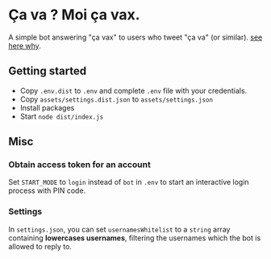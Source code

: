 # Ça va ? Moi ça vax.

A simple bot answering "ça vax" to users who tweet "ça va" (or similar). [see here why](https://www.lalettre.pro/Une-tournee-du-Vaxibus-Ca-va-Ca-vax--avec-Skyrock_a26935.html).

## Getting started

- Copy `.env.dist` to `.env` and complete `.env` file with your credentials.
- Copy `assets/settings.dist.json` to `assets/settings.json`
- Install packages
- Start `node dist/index.js`

## Misc

### Obtain access token for an account

Set `START_MODE` to `login` instead of `bot` in `.env` to start an interactive login process with PIN code.

### Settings

In `settings.json`, you can set `usernamesWhitelist` to a `string` array containing **lowercases usernames**, filtering the usernames which the bot is allowed to reply to.
